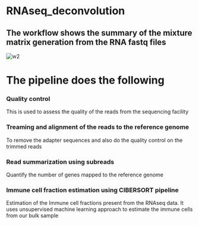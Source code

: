 # RNAseq_deconvolution
## The workflow shows the summary of the mixture matrix generation from the RNA fastq files
![w2](https://user-images.githubusercontent.com/26459707/66654239-14a31080-ec3a-11e9-9e6a-83b648c7b6fd.png)

# The pipeline does the following
### Quality control
This is used to assess the quality of the reads from the sequencing facility
### Treaming and alignment of the reads to the reference genome
To remove the adapter sequences and also do the quality control on the trimmed reads
### Read summarization using subreads
Quantify the number of genes mapped to the reference genome 
### Immune cell fraction estimation using CIBERSORT pipeline
Estimation of the Immune cell fractions present from the RNAseq data. It uses unsupervised machine learning approach to estimate the immune cells from our bulk sample


